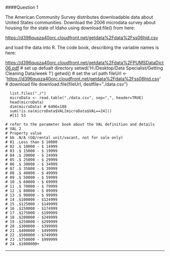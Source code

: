 ####Question 1

   The American Community Survey distributes downloadable data about United States communities. Download the 2006 microdata survey about housing for the state of Idaho using download.file() from here:

   https://d396qusza40orc.cloudfront.net/getdata%2Fdata%2Fss06hid.csv 

and load the data into R. The code book, describing the variable names is here:

   https://d396qusza40orc.cloudfront.net/getdata%2Fdata%2FPUMSDataDict06.pdf 
      # set up defualt directory
      setwd('H:/Desktop/Data Specialist/Getting Cleaning Data/week 1')
      getwd()
      # set the url path
      fileUrl <- 'https://d396qusza40orc.cloudfront.net/getdata%2Fdata%2Fss06hid.csv'
      # download file
      download.file(fileUrl, destfile="./data.csv")
      
      list.files("./")
      microData <- read.table("./data.csv", sep=",", header=TRUE)
      head(microData)
      dim(microData) # 6496x188
      sum(!is.na(microData$VAL[microData$VAL==24])) 
      #[1] 53

```
# refer to the parameter book about the VAL definition and details
# VAL 2
# Property value
# bb .N/A (GQ/rental unit/vacant, not for sale only)
# 01 .Less than $ 10000
# 02 .$ 10000 - $ 14999
# 03 .$ 15000 - $ 19999
# 04 .$ 20000 - $ 24999
# 05 .$ 25000 - $ 29999
# 06 .$ 30000 - $ 34999
# 07 .$ 35000 - $ 39999
# 08 .$ 40000 - $ 49999
# 09 .$ 50000 - $ 59999
# 10 .$ 60000 - $ 69999
# 11 .$ 70000 - $ 79999
# 12 .$ 80000 - $ 89999
# 13 .$ 90000 - $ 99999
# 14 .$100000 - $124999
# 15 .$125000 - $149999
# 16 .$150000 - $174999
# 17 .$175000 - $199999
# 18 .$200000 - $249999
# 19 .$250000 - $299999
# 20 .$300000 - $399999
# 21 .$400000 - $499999
# 22 .$500000 - $749999
# 23 .$750000 - $999999
# 24 .$1000000+
```

----------------------------------------------------------------------------    





